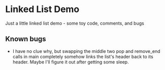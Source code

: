 # Linked List Demo
Just a little linked list demo - some toy code, comments, and bugs

## Known bugs
* I have no clue why, but swapping the middle two pop and remove_end calls in main completely somehow links the list's header back to its header. Maybe I'll figure it out after getting some sleep.
